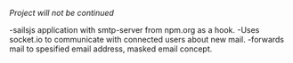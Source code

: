 *Project will not be continued*

-sailsjs application with smtp-server from npm.org as a hook.
-Uses socket.io to communicate with connected users about new mail.
-forwards mail to spesified email address, masked email concept.
